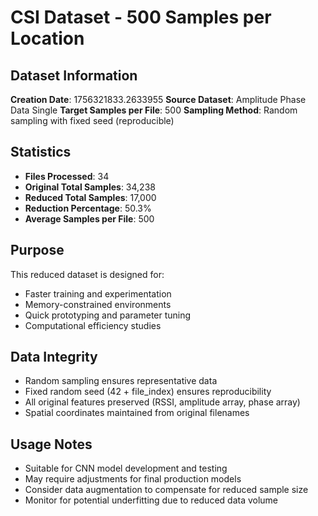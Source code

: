 # CSI Dataset - 500 Samples per Location

## Dataset Information

**Creation Date**: 1756321833.2633955
**Source Dataset**: Amplitude Phase Data Single
**Target Samples per File**: 500
**Sampling Method**: Random sampling with fixed seed (reproducible)

## Statistics

- **Files Processed**: 34
- **Original Total Samples**: 34,238
- **Reduced Total Samples**: 17,000
- **Reduction Percentage**: 50.3%
- **Average Samples per File**: 500

## Purpose

This reduced dataset is designed for:
- Faster training and experimentation
- Memory-constrained environments
- Quick prototyping and parameter tuning
- Computational efficiency studies

## Data Integrity

- Random sampling ensures representative data
- Fixed random seed (42 + file_index) ensures reproducibility
- All original features preserved (RSSI, amplitude array, phase array)
- Spatial coordinates maintained from original filenames

## Usage Notes

- Suitable for CNN model development and testing
- May require adjustments for final production models
- Consider data augmentation to compensate for reduced sample size
- Monitor for potential underfitting due to reduced data volume
